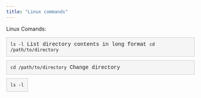 ```yaml
---
title: "Linux commands"
---
```


Linux Comands:

<div style="background-color: #f5f5f5; border: 1px solid #ccc; padding: 10px; margin-bottom: 10px; overflow-x: auto; white-space: nowrap; font-family: 'Courier New', Courier, monospace;">
  <code>ls -l</code> <!-- Your command here -->
  <span class="command-description">List directory contents in long format</span>
  <code>cd /path/to/directory</code>  <!-- Change directory -->
</div>

<div style="background-color: #f5f5f5; border: 1px solid #ccc; padding: 10px; margin-bottom: 10px; overflow-x: auto; white-space: nowrap; font-family: 'Courier New', Courier, monospace;">
  <code>cd /path/to/directory</code>  <!-- Change directory -->
  <span class="command-description">Change directory</span>
</div>

<div style="background-color: #f5f5f5; border: 1px solid #ccc; padding: 10px; margin-bottom: 10px; display: inline-block; font-family: 'Courier New', Courier, monospace;">
  <code>ls -l</code> <!-- Your command here -->
</div>
